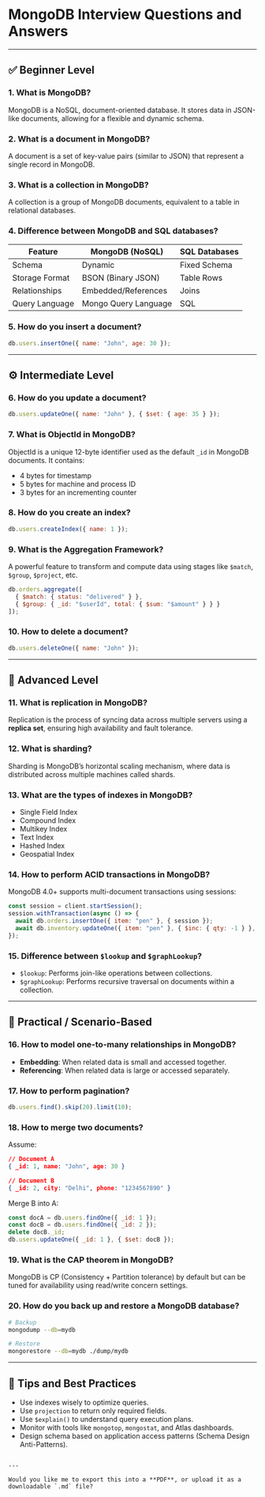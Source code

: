 

# MongoDB Interview Questions and Answers

---

## ✅ Beginner Level

### 1. What is MongoDB?
MongoDB is a NoSQL, document-oriented database. It stores data in JSON-like documents, allowing for a flexible and dynamic schema.

### 2. What is a document in MongoDB?
A document is a set of key-value pairs (similar to JSON) that represent a single record in MongoDB.

### 3. What is a collection in MongoDB?
A collection is a group of MongoDB documents, equivalent to a table in relational databases.

### 4. Difference between MongoDB and SQL databases?

| Feature         | MongoDB (NoSQL)       | SQL Databases         |
|-----------------|------------------------|------------------------|
| Schema          | Dynamic                | Fixed Schema           |
| Storage Format  | BSON (Binary JSON)     | Table Rows             |
| Relationships   | Embedded/References    | Joins                  |
| Query Language  | Mongo Query Language   | SQL                    |

### 5. How do you insert a document?
```js
db.users.insertOne({ name: "John", age: 30 });
````

---

## ⚙️ Intermediate Level

### 6. How do you update a document?

```js
db.users.updateOne({ name: "John" }, { $set: { age: 35 } });
```

### 7. What is ObjectId in MongoDB?

ObjectId is a unique 12-byte identifier used as the default `_id` in MongoDB documents. It contains:

* 4 bytes for timestamp
* 5 bytes for machine and process ID
* 3 bytes for an incrementing counter

### 8. How do you create an index?

```js
db.users.createIndex({ name: 1 });
```

### 9. What is the Aggregation Framework?

A powerful feature to transform and compute data using stages like `$match`, `$group`, `$project`, etc.

```js
db.orders.aggregate([
  { $match: { status: "delivered" } },
  { $group: { _id: "$userId", total: { $sum: "$amount" } } }
]);
```

### 10. How to delete a document?

```js
db.users.deleteOne({ name: "John" });
```

---

## 🚀 Advanced Level

### 11. What is replication in MongoDB?

Replication is the process of syncing data across multiple servers using a **replica set**, ensuring high availability and fault tolerance.

### 12. What is sharding?

Sharding is MongoDB’s horizontal scaling mechanism, where data is distributed across multiple machines called shards.

### 13. What are the types of indexes in MongoDB?

* Single Field Index
* Compound Index
* Multikey Index
* Text Index
* Hashed Index
* Geospatial Index

### 14. How to perform ACID transactions in MongoDB?

MongoDB 4.0+ supports multi-document transactions using sessions:

```js
const session = client.startSession();
session.withTransaction(async () => {
  await db.orders.insertOne({ item: "pen" }, { session });
  await db.inventory.updateOne({ item: "pen" }, { $inc: { qty: -1 } }, { session });
});
```

### 15. Difference between `$lookup` and `$graphLookup`?

* `$lookup`: Performs join-like operations between collections.
* `$graphLookup`: Performs recursive traversal on documents within a collection.

---

## 🎯 Practical / Scenario-Based

### 16. How to model one-to-many relationships in MongoDB?

* **Embedding**: When related data is small and accessed together.
* **Referencing**: When related data is large or accessed separately.

### 17. How to perform pagination?

```js
db.users.find().skip(20).limit(10);
```

### 18. How to merge two documents?

Assume:

```json
// Document A
{ _id: 1, name: "John", age: 30 }

// Document B
{ _id: 2, city: "Delhi", phone: "1234567890" }
```

Merge B into A:

```js
const docA = db.users.findOne({ _id: 1 });
const docB = db.users.findOne({ _id: 2 });
delete docB._id;
db.users.updateOne({ _id: 1 }, { $set: docB });
```

### 19. What is the CAP theorem in MongoDB?

MongoDB is CP (Consistency + Partition tolerance) by default but can be tuned for availability using read/write concern settings.

### 20. How do you back up and restore a MongoDB database?

```bash
# Backup
mongodump --db=mydb

# Restore
mongorestore --db=mydb ./dump/mydb
```

---

## 🧠 Tips and Best Practices

* Use indexes wisely to optimize queries.
* Use `projection` to return only required fields.
* Use `$explain()` to understand query execution plans.
* Monitor with tools like `mongotop`, `mongostat`, and Atlas dashboards.
* Design schema based on application access patterns (Schema Design Anti-Patterns).

```

---

Would you like me to export this into a **PDF**, or upload it as a downloadable `.md` file?
```
